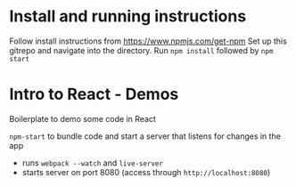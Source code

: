 # Install and running instructions 
Follow install instructions from https://www.npmjs.com/get-npm
Set up this gitrepo and navigate into the directory.
Run `npm install` followed by `npm start`

# Intro to React - Demos

Boilerplate to demo some code in React

`npm-start` to bundle code and start a server that listens for changes in the app

- runs `webpack --watch` and `live-server`
- starts server on port 8080 (access through `http://localhost:8080`)

